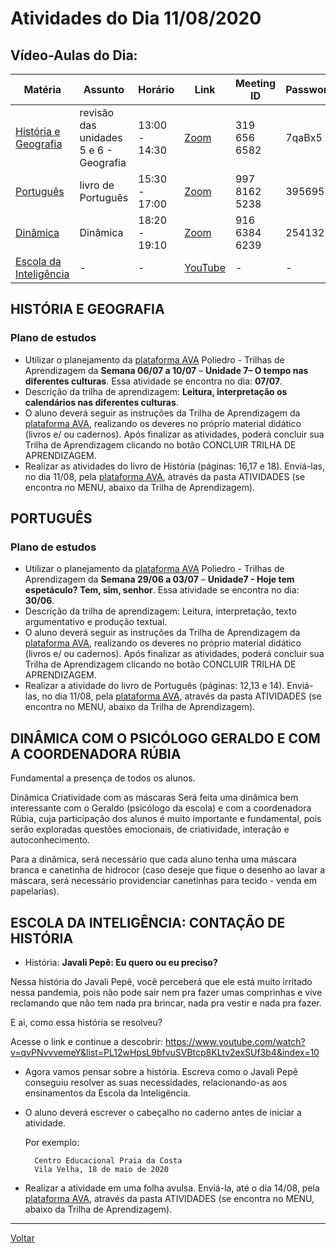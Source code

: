 # Atividades do Dia 11/08/2020

## Vídeo-Aulas do Dia:

| Matéria | Assunto |Horário | Link | Meeting ID | Password |
|---------|---------|--------|------|------------|----------|
| [História e Geografia](#história-e-geografia) | revisão das unidades 5 e 6 - Geografia | 13:00 - 14:30 | [Zoom](https://zoom.us/j/3196566582?pwd=cFNUb3BrREpzanpQV2toZ09RbjFnUT09) | 319 656 6582 | 7qaBx5 | 
| [Português](#português) | livro de Português | 15:30 - 17:00 | [Zoom](https://zoom.us/j/99781625238?pwd=VUVCYld5ck1NcSt2ZzYxTzAyRFdZdz09) | 997 8162 5238 | 395695 |
| [Dinâmica](#dinâmica-com-o-psicólogo-geraldo-e-com-a-coordenadora-rúbia) | Dinâmica | 18:20 - 19:10 | [Zoom](https://zoom.us/j/91663846239?pwd=L0FmamdWSGhzTnJGVVlxUnhQMmNoZz09) | 916 6384 6239 | 254132 |
| [Escola da Inteligência](#escola-da-inteligência:-contação-de-história) | - | - | [YouTube](https://www.youtube.com/watch?v=qvPNvvvemeY&list=PL12wHpsL9bfvuSVBtcp8KLtv2exSUf3b4&index=10) | - | - |


## HISTÓRIA E GEOGRAFIA

### Plano de estudos

* Utilizar o planejamento da [plataforma AVA] Poliedro - Trilhas de Aprendizagem da **Semana 06/07 a 10/07** – **Unidade 7– O tempo nas diferentes culturas**. Essa atividade se encontra no dia: **07/07**.
* Descrição da trilha de aprendizagem: **Leitura, interpretação os calendários nas diferentes culturas**.
* O aluno deverá seguir as instruções da Trilha de Aprendizagem da [plataforma AVA], realizando os deveres no próprio material didático (livros e/ ou cadernos). Após finalizar as atividades, poderá concluir sua Trilha de Aprendizagem clicando no botão CONCLUIR TRILHA DE APRENDIZAGEM.
* Realizar as atividades do livro de História (páginas: 16,17 e 18). Enviá-las, no dia 11/08, pela [plataforma AVA], através da pasta ATIVIDADES (se encontra no MENU, abaixo da Trilha de Aprendizagem).

## PORTUGUÊS

### Plano de estudos

* Utilizar o planejamento da [plataforma AVA] Poliedro - Trilhas de Aprendizagem da **Semana 29/06 a 03/07** – **Unidade7 - Hoje tem espetáculo? Tem, sim, senhor**. Essa atividade se encontra no dia: **30/06**.
* Descrição da trilha de aprendizagem: Leitura, interpretação, texto argumentativo e produção textual.
* O aluno deverá seguir as instruções da Trilha de Aprendizagem da [plataforma AVA], realizando os deveres no próprio material didático (livros e/ ou cadernos). Após finalizar as atividades, poderá concluir sua Trilha de Aprendizagem clicando no botão CONCLUIR TRILHA DE APRENDIZAGEM.
* Realizar a atividade do livro de Português (páginas: 12,13 e 14). Enviá-las, no dia 11/08, pela [plataforma AVA], através da pasta ATIVIDADES (se encontra no MENU, abaixo da Trilha de Aprendizagem).

## DINÂMICA COM O PSICÓLOGO GERALDO E COM A COORDENADORA RÚBIA

Fundamental a presença de todos os alunos.

Dinâmica Criatividade com as máscaras Será feita uma dinâmica bem interessante com o Geraldo (psicólogo da escola) e com a coordenadora Rúbia, cuja participação dos alunos é muito importante e fundamental, pois serão exploradas questões emocionais, de criatividade, interação e autoconhecimento.

Para a dinâmica, será necessário que cada aluno tenha uma máscara branca e canetinha de hidrocor (caso deseje que fique o desenho ao lavar a máscara, será necessário providenciar canetinhas para tecido - venda em papelarias).

## ESCOLA DA INTELIGÊNCIA: CONTAÇÃO DE HISTÓRIA

* História: **Javali Pepê: Eu quero ou eu preciso?**

Nessa história do Javali Pepê, você perceberá que ele está muito irritado nessa pandemia, pois não pode sair nem pra fazer umas comprinhas e vive reclamando que não tem nada pra brincar, nada pra vestir e nada pra fazer.

E ai, como essa história se resolveu?

Acesse o link e continue a descobrir: <https://www.youtube.com/watch?v=qvPNvvvemeY&list=PL12wHpsL9bfvuSVBtcp8KLtv2exSUf3b4&index=10>

* Agora vamos pensar sobre a história. Escreva como o Javali Pepê conseguiu resolver as suas necessidades, relacionando-as aos ensinamentos da Escola da Inteligência.

* O aluno deverá escrever o cabeçalho no caderno antes de iniciar a atividade.

  Por exemplo:

        Centro Educacional Praia da Costa
        Vila Velha, 18 de maio de 2020

* Realizar a atividade em uma folha avulsa. Enviá-la, até o dia 14/08, pela [plataforma AVA], através da pasta ATIVIDADES (se encontra no MENU, abaixo da Trilha de Aprendizagem).

---
[Voltar](index.md)


[plataforma AVA]: https://poliedro-ava.azurewebsites.net
